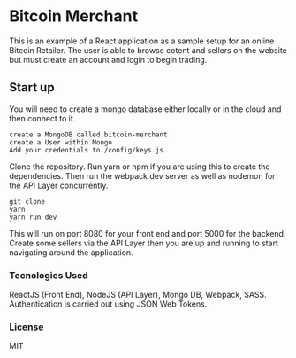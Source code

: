 # Bitcoin Merchant

This is an example of a React application as a sample setup for an online Bitcoin Retailer. The user is able to browse cotent and sellers on the website but must create an account and login to begin trading.  

## Start up

You will need to create a mongo database either locally or in the cloud and then connect to it.

```
create a MongoDB called bitcoin-merchant
create a User within Mongo
Add your credentials to /config/keys.js
```

Clone the repository.
Run yarn or npm if you are using this to create the dependencies.
Then run the webpack dev server as well as nodemon for the API Layer concurrently. 

```
git clone 
yarn 
yarn run dev
```
This will run on port 8080 for your front end and port 5000 for the backend.  Create some sellers via the API Layer then you are up and running to start navigating around the application.

### Tecnologies Used

ReactJS (Front End), NodeJS (API Layer), Mongo DB, Webpack, SASS. Authentication is carried out using JSON Web Tokens.

### License 

MIT